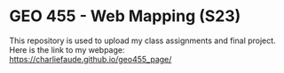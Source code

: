 # GEO 455 - Web Mapping (S23)

This repository is used to upload my class assignments and final project. 
Here is the link to my webpage: https://charliefaude.github.io/geo455_page/
